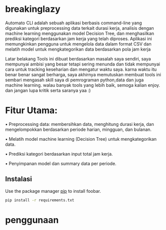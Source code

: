 # breakinglazy
Automato CLI adalah sebuah aplikasi berbasis command-line yang digunakan untuk preprocessing data terkait durasi kerja, analisis dengan machine learning menggunakan model Decision Tree, dan menghasilkan prediksi kategori berdasarkan jam kerja yang telah diproses. Aplikasi ini memungkinkan pengguna untuk mengelola data dalam format CSV dan melatih model untuk mengkategorikan data berdasarkan pola jam kerja

Latar belakang Tools ini dibuat berdasarkan masalah saya sendiri, saya mempunyai ambisi yang besar tetapi sering menunda dan tidak mempunyai cara untuk tracking keseharian dan mengatur waktu saya. karna waktu itu benar benar sangat berharga, saya akhirnya memutuskan membuat tools ini sembari mengasah skill saya di pemrograman python,data dan juga machine learning. walau banyak tools yang lebih baik, semoga kalian enjoy. dan jangan lupa kritik serta saranya yaa :)

# Fitur Utama:

• Preprocessing data: membersihkan data, menghitung durasi kerja, dan mengelompokkan berdasarkan periode harian, mingguan, dan bulanan.

• Melatih model machine learning (Decision Tree) untuk mengkategorikan data.

• Prediksi kategori berdasarkan input total jam kerja.

• Penyimpanan model dan summary data per periode.

## Instalasi

Use the package manager [pip](https://pip.pypa.io/en/stable/) to install foobar.

```bash
pip install -r requirements.txt
```

# penggunaan

